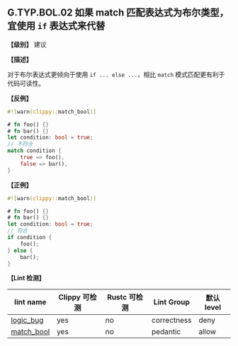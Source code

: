 ## G.TYP.BOL.02 如果 match 匹配表达式为布尔类型，宜使用 `if` 表达式来代替

**【级别】** 建议

**【描述】**

对于布尔表达式更倾向于使用 `if ... else ...`，相比 `match` 模式匹配更有利于代码可读性。

**【反例】**

```rust
#![warn(clippy::match_bool)]

# fn foo() {}
# fn bar() {}
let condition: bool = true;
// 不符合
match condition {
    true => foo(),
    false => bar(),
}
```

**【正例】**

```rust
#![warn(clippy::match_bool)]

# fn foo() {}
# fn bar() {}
let condition: bool = true;
// 符合
if condition {
    foo();
} else {
    bar();
}
```

**【Lint 检测】**

| lint name                                                                | Clippy 可检测 | Rustc 可检测 | Lint Group  | 默认level |
| ------------------------------------------------------------------------ | ------------- | ------------ | ----------- | --------- |
| [logic_bug](https://rust-lang.github.io/rust-clippy/master/#logic_bug)   | yes           | no           | correctness | deny      |
| [match_bool](https://rust-lang.github.io/rust-clippy/master/#match_bool) | yes           | no           | pedantic    | allow     |


